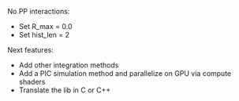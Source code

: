 No PP interactions:
  - Set R_max = 0.0
  - Set hist_len = 2

Next features:
  - Add other integration methods
  - Add a PIC simulation method and parallelize on GPU via compute shaders
  - Translate the lib in C or C++
